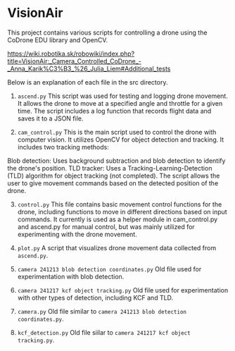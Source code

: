 # VisionAir

This project contains various scripts for controlling a drone using the CoDrone EDU library and OpenCV.

https://wiki.robotika.sk/robowiki/index.php?title=VisionAir:_Camera_Controlled_CoDrone_-_Anna_Karik%C3%B3_%26_Julia_Liem#Additional_tests

Below is an explanation of each file in the src directory.

1. `ascend.py`
This script was used for testing and logging drone movement. It allows the drone to move at a specified angle and throttle for a given time. The script includes a log function that records flight data and saves it to a JSON file.

2. `cam_control.py`
This is the main script used to control the drone with computer vision. It utilizes OpenCV for object detection and tracking. It includes two tracking methods:

Blob detection: Uses background subtraction and blob detection to identify the drone's position.
TLD tracker: Uses a Tracking-Learning-Detection (TLD) algorithm for object tracking (not completed).
The script allows the user to give movement commands based on the detected position of the drone.

3. `control.py`
This file contains basic movement control functions for the drone, including functions to move in different directions based on input commands. It currently is used as a helper module in cam_control.py and ascend.py for manual control, but was mainly utilized for experimenting with the drone movement.

4. `plot.py`
A script that visualizes drone movement data collected from `ascend.py`.

5. `camera 241213 blob detection coordinates.py`
Old file used for experimentation with blob detection.

6. `camera 241217 kcf object tracking.py`
Old file used for experimentation with other types of detection, including KCF and TLD.

7. `camera.py`
Old file similar to `camera 241213 blob detection coordinates.py`.

8. `kcf_detection.py`
Old file siilar to `camera 241217 kcf object tracking.py`.
